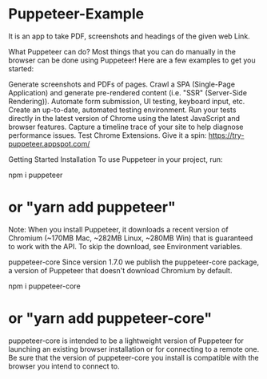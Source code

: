 # Puppeteer-Example
It is an app to take PDF, screenshots and headings of the given web Link.

What Puppeteer can do?
Most things that you can do manually in the browser can be done using Puppeteer! Here are a few examples to get you started:

Generate screenshots and PDFs of pages.
Crawl a SPA (Single-Page Application) and generate pre-rendered content (i.e. "SSR" (Server-Side Rendering)).
Automate form submission, UI testing, keyboard input, etc.
Create an up-to-date, automated testing environment. Run your tests directly in the latest version of Chrome using the latest JavaScript and browser features.
Capture a timeline trace of your site to help diagnose performance issues.
Test Chrome Extensions.
Give it a spin: https://try-puppeteer.appspot.com/

Getting Started
Installation
To use Puppeteer in your project, run:

npm i puppeteer
# or "yarn add puppeteer"
Note: When you install Puppeteer, it downloads a recent version of Chromium (~170MB Mac, ~282MB Linux, ~280MB Win) that is guaranteed to work with the API. To skip the download, see Environment variables.

puppeteer-core
Since version 1.7.0 we publish the puppeteer-core package, a version of Puppeteer that doesn't download Chromium by default.

npm i puppeteer-core
# or "yarn add puppeteer-core"
puppeteer-core is intended to be a lightweight version of Puppeteer for launching an existing browser installation or for connecting to a remote one. Be sure that the version of puppeteer-core you install is compatible with the browser you intend to connect to.
